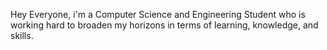 Hey Everyone,
i'm a Computer Science and Engineering Student who is working hard to broaden my horizons in terms of learning, knowledge, and skills.
